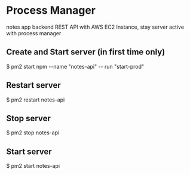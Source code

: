 # Process Manager

notes app backend REST API with AWS EC2 Instance, stay server active with process manager

## Create and Start server (in first time only)

$ pm2 start npm --name "notes-api" -- run "start-prod"

## Restart server

$ pm2 restart notes-api

## Stop server

$ pm2 stop notes-api

## Start server

$ pm2 start notes-api
